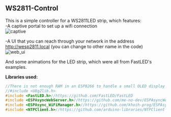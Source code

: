 <h2>WS2811-Control</h2>

This is a simple controller for a WS2811LED strip, which features:<br>
-A captive portal to set up a wifi connection<br> 
![captive](https://user-images.githubusercontent.com/18562403/144536800-d81c5d98-b185-4fd4-8ce7-1eb246ea7248.JPG)<br>

-A UI that you can reach through your network in the address http://wesp2811.local (you can change to other name in the code)<br>
![web_ui](https://user-images.githubusercontent.com/18562403/144534986-3f279588-1085-4e45-aa01-7f3fa575b4d6.JPG)<br>

And some animations for the LED strip, which were all from FastLED's examples.

**Libraries used:**<br>
```c++
//There is not enough RAM in an ESP8266 to handle a small OLED display with all the other functions in this application. Did not test this code in an ESP32.
//#include <U8g2lib.h>
#include <FastLED.h>//https://github.com/FastLED/FastLED
#include <ESPAsyncWebServer.h>//https://github.com/me-no-dev/ESPAsyncWebServer
#include <ESPAsync_WiFiManager.h>//https://github.com/khoih-prog/ESPAsync_WiFiManager
#include <NTPClient.h>//https://github.com/arduino-libraries/NTPClient
```
